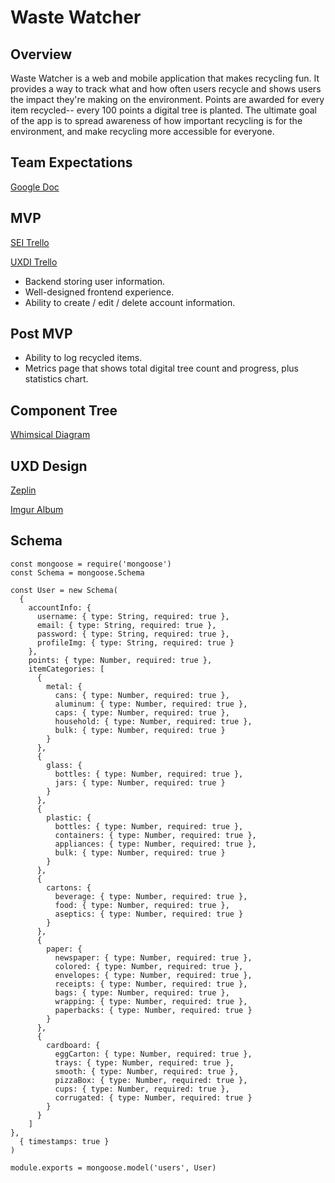# Waste Watcher

## Overview

Waste Watcher is a web and mobile application that makes recycling fun. It provides a way to track what and how often users recycle and shows users the impact they're making on the environment. Points are awarded for every item recycled-- every 100 points a digital tree is planted. The ultimate goal of the app is to spread awareness of how important recycling is for the environment, and make recycling more accessible for everyone.

## Team Expectations

[Google Doc](https://docs.google.com/document/d/1O-zjZAKcJTJR14RA9ZMhot3hkqDBCG8n-wa7dcrkIOU/edit?usp=sharing)

## MVP

[SEI Trello](https://trello.com/b/fFDYCoZX/waste-watchers)

[UXDI Trello](https://trello.com/b/MUBISn2p/waste-watchers-sei-uxdi)

- Backend storing user information.
- Well-designed frontend experience.
- Ability to create / edit / delete account information.

## Post MVP

- Ability to log recycled items.
- Metrics page that shows total digital tree count and progress, plus statistics chart.

## Component Tree

[Whimsical Diagram](https://whimsical.com/SfvYWhv4nKQ6PJXS2z7MVT)

## UXD Design

[Zeplin](https://app.zeplin.io/project/5f0e5672133b1a7efea78be1/dashboard?sid=5f0f134e1434157d8c52912c)

[Imgur Album](https://imgur.com/a/6i4OkzX)

## Schema

```JS
const mongoose = require('mongoose')
const Schema = mongoose.Schema

const User = new Schema(
  {
    accountInfo: {
      username: { type: String, required: true },
      email: { type: String, required: true },
      password: { type: String, required: true },
      profileImg: { type: String, required: true }
    },
    points: { type: Number, required: true },
    itemCategories: [
      {
        metal: {
          cans: { type: Number, required: true },
          aluminum: { type: Number, required: true },
          caps: { type: Number, required: true },
          household: { type: Number, required: true },
          bulk: { type: Number, required: true }
        }
      },
      {
        glass: {
          bottles: { type: Number, required: true },
          jars: { type: Number, required: true }
        }
      },
      {
        plastic: {
          bottles: { type: Number, required: true },
          containers: { type: Number, required: true },
          appliances: { type: Number, required: true },
          bulk: { type: Number, required: true }
        }
      },
      {
        cartons: {
          beverage: { type: Number, required: true },
          food: { type: Number, required: true },
          aseptics: { type: Number, required: true }
        }
      },
      {
        paper: {
          newspaper: { type: Number, required: true },
          colored: { type: Number, required: true },
          envelopes: { type: Number, required: true },
          receipts: { type: Number, required: true },
          bags: { type: Number, required: true },
          wrapping: { type: Number, required: true },
          paperbacks: { type: Number, required: true }
        }
      },
      {
        cardboard: {
          eggCarton: { type: Number, required: true },
          trays: { type: Number, required: true },
          smooth: { type: Number, required: true },
          pizzaBox: { type: Number, required: true },
          cups: { type: Number, required: true },
          corrugated: { type: Number, required: true }
        }
      }
    ]
},
  { timestamps: true }
)

module.exports = mongoose.model('users', User)
```